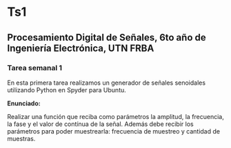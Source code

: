 # Ts1
## Procesamiento Digital de Señales, 6to año de Ingeniería Electrónica, UTN FRBA
### Tarea semanal 1 


En esta primera tarea realizamos un generador de señales senoidales utilizando Python en Spyder para Ubuntu.


**Enunciado:**

Realizar una función que reciba como parámetros la amplitud, la frecuencia, la fase y el valor
de contínua de la señal. Además debe recibir los parámetros para poder muestrearla:
frecuencia de muestreo y cantidad de muestras.
